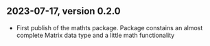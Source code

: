 ## 2023-07-17, version 0.2.0

- First publish of the mathts package. Package constains an almost complete Matrix data type and a little math functionality
